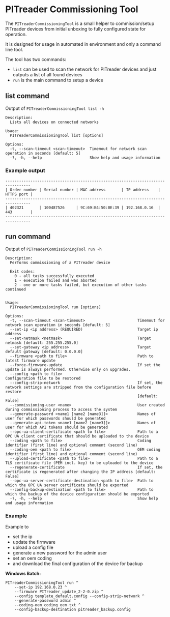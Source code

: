 ﻿# PITreader Commissioning Tool

The `PITreaderCommissioningTool` is a small helper to commission/setup PITreader devices from initial unboxing to fully configured state for operation.

It is designed for usage in automated in environment and only a command line tool.

The tool has two commands:
- `list` can be used to scan the network for PITreader devices and just outputs a list of all found devices
- `run` is the main command to setup a device

## list command

Output of `PITreaderCommissioningTool list -h`

```
Description:
  Lists all devices on connected networks

Usage:
  PITreaderCommissioningTool list [options]

Options:
  -t, --scan-timeout <scan-timeout>  Timemout for network scan operation in seconds [default: 5]
  -?, -h, --help                     Show help and usage information
```

### Example output

```
---------------------------------------------------------------------------------
| Order number | Serial number | MAC address       | IP address    | HTTPS port |
---------------------------------------------------------------------------------
| 402321       | 100487526     | 9C:69:B4:50:0E:39 | 192.168.0.16  | 443        |
---------------------------------------------------------------------------------
```

## run command

Output of `PITreaderCommissioningTool run -h`

```
Description:
  Performs commissioning of a PITreader device

  Exit codes:
    0 - all tasks successfully executed
    1 - execution failed and was aborted
    2 - one or more tasks failed, but execution of other tasks continued


Usage:
  PITreaderCommissioningTool run [options]

Options:
  -t, --scan-timeout <scan-timeout>                       Timemout for network scan operation in seconds [default: 5]
  --set-ip <ip address> (REQUIRED)                        Target ip address
  --set-netmask <netmask>                                 Target netmask [default: 255.255.255.0]
  --set-gateway <ip address>                              Target default gateway [default: 0.0.0.0]
  --firmware <path to file>                               Path to latest firmware update
  --force-firmware-update                                 If set the update is always performed. Otherwise only on upgrades.
  --config <path to file>                                 Configuration file to be restored
  --config-strip-network                                  If set, the network settings are stripped from the configuration file before restore 
                                                          [default: False]
  --commissioning-user <name>                             User created during commissioning process to access the system
  --generate-password <name1 [name2 [name3]]>             Names of user for which passwords should be generated
  --generate-api-token <name1 [name2 [name3]]>            Names of user for which API tokens should be generated
  --opc-ua-client-certificate <path to file>              Path to a OPC UA client certificate that should be uploaded to the device
  --coding <path to file>                                 Coding identifier (first line) and optional comment (second line)
  --coding-oem <path to file>                             OEM coding identifier (first line) and optional comment (second line)
  --upload-certificate <path to file>                     Path to a TLS certificate file (PEM incl. key) to be uploaded to the device
  --regenerate-certificate                                If set, the certificate is regenerated after changing the IP address [default: False]
  --opc-ua-server-certificate-destination <path to file>  Path to which the OPC UA server certificate should be exported
  --config-backup-destination <path to file>              Path to which the backup of the device configuration should be exported
  -?, -h, --help                                          Show help and usage information
```

### Example

Example to
- set the ip
- update the firmware
- upload a config file
- generate a new password for the admin user
- set an oem coding
- and download the final configuration of the device for backup

**Windows Batch:**

```batch
PITreaderCommissioningTool run ^
    --set-ip 192.168.0.23 ^
    --firmware PITreader_update_2-2-0.zip ^
    --config template_default.config --config-strip-network ^
    --generate-password admin ^
    --coding-oem coding_oem.txt ^
    --config-backup-destination pitreader_backup.config
```